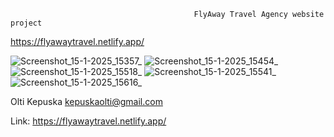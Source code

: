                                              FlyAway Travel Agency website project
https://flyawaytravel.netlify.app/

![Screenshot_15-1-2025_15357_](https://github.com/user-attachments/assets/554b2c20-ca57-490a-831f-a068472c93fb)
![Screenshot_15-1-2025_15454_](https://github.com/user-attachments/assets/f6667955-b57c-4844-8088-aaf6cb914373)
![Screenshot_15-1-2025_15518_](https://github.com/user-attachments/assets/99bc6e7a-6b7d-4436-819d-28579597e97f)
![Screenshot_15-1-2025_15541_](https://github.com/user-attachments/assets/6d279ff9-0f94-4085-90e4-bf6e1e0678a7)
![Screenshot_15-1-2025_15616_](https://github.com/user-attachments/assets/68a0e9fb-464a-4d5d-93b0-12792b6b9b4a)



Olti Kepuska
kepuskaolti@gmail.com


Link:
https://flyawaytravel.netlify.app/
